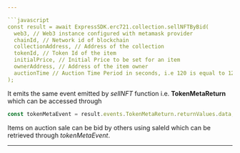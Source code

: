 ```yaml
---

```javascript
const result = await ExpressSDK.erc721.collection.sellNFTByBid(
  web3, // Web3 instance configured with metamask provider
  chainId, // Network id of blockchain
  collectionAddress, // Address of the collection
  tokenId, // Token Id of the item
  initialPrice, // Initial Price to be set for an item
  ownerAddress, // Address of the item owner
  auctionTime // Auction Time Period in seconds, i.e 120 is equal to 120s.
);
```

It emits the same event emitted by _sellNFT_ function i.e. **TokenMetaReturn** which can be accessed through

```javascript
const tokenMetaEvent = result.events.TokenMetaReturn.returnValues.data;
```

Items on auction sale can be bid by others using saleId which can be retrieved through _tokenMetaEvent_.

---
```

